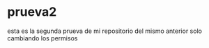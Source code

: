 # prueva2
esta es la segunda prueva de mi repositorio del mismo anterior solo cambiando los permisos

